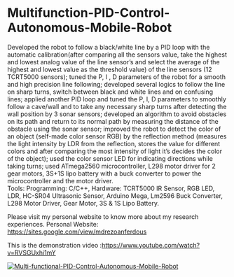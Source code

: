 # Multifunction-PID-Control-Autonomous-Mobile-Robot

Developed the robot to follow a black/white line by a PID loop with the automatic calibration(after comparing all the sensors value, take the highest and lowest analog value of the line sensor’s and select the average of the highest and lowest value as the threshold value) of the line sensors (12 TCRT5000 sensors); tuned the P, I , D parameters of the robot for a smooth and high precision line following; developed several logics to follow the line on sharp turns, switch between black and white lines and on confusing lines; applied another PID loop and tuned the P, I, D parameters to smoothly follow a cave/wall  and to take any necessary sharp turns after detecting the wall position by 3 sonar sensors; developed an algorithm to avoid obstacles on its path and return to its normal path by measuring the distance of the obstacle using the sonar sensor; improved the robot to detect the color of an object (self-made color sensor RGB) by the reflection method (measures the light intensity by LDR from the reflection, stores the value for different colors and after comparing the most intensity of light it’s decides the color of the object); used the color sensor LED for indicating directions while taking turns; used ATmega2560 microcontroller, L298 motor driver for 2 gear motors, 3S+1S lipo battery with a buck converter to power the microcontroller and the motor driver.</br>
Tools: Programming: C/C++, Hardware: TCRT5000 IR Sensor, RGB LED, LDR, HC-SR04 Ultrasonic Sensor, Arduino Mega, Lm2596 Buck Converter, L298 Motor Driver, Gear Motor, 3S & 1S Lipo Battery.</br>

Please visit my personal website to know more about my research experiences. Personal Website: https://sites.google.com/view/mdrezoanferdous

This is the demonstration video :https://www.youtube.com/watch?v=RVSGUxhi1mY <br/>

[![Multi-functional-PID-Control-Autonomous-Mobile-Robot](https://img.youtube.com/vi/RVSGUxhi1mY/0.jpg)](https://www.youtube.com/watch?v=RVSGUxhi1mY)
